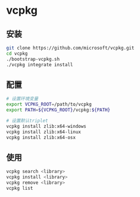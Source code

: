 # vcpkg

## 安装

```bash
git clone https://github.com/microsoft/vcpkg.git
cd vcpkg
./bootstrap-vcpkg.sh
./vcpkg integrate install
```

## 配置

```bash
# 设置环境变量
export VCPKG_ROOT=/path/to/vcpkg
export PATH=${VCPKG_ROOT}/vcpkg:${PATH}

# 设置默认triplet
vcpkg install zlib:x64-windows
vcpkg install zlib:x64-linux
vcpkg install zlib:x64-osx
```
    
## 使用

```bash
vcpkg search <library>
vcpkg install <library>
vcpkg remove <library>
vcpkg list
```


